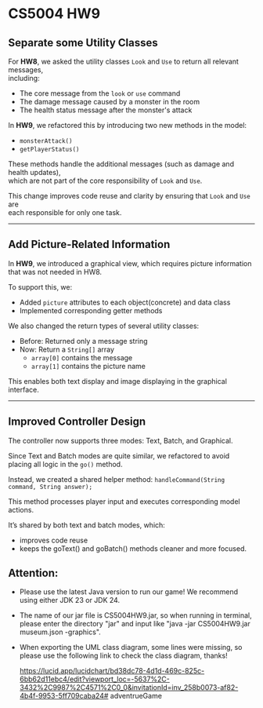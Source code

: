 # CS5004 HW9

## Separate some Utility Classes
For **HW8**, we asked the utility classes `Look` and `Use` to return all relevant messages,  
including:

- The core message from the `look` or `use` command
- The damage message caused by a monster in the room
- The health status message after the monster's attack

In **HW9**, we refactored this by introducing two new methods in the model:
- `monsterAttack()`
- `getPlayerStatus()`

These methods handle the additional messages (such as damage and health updates),  
which are not part of the core responsibility of `Look` and `Use`.

This change improves code reuse and clarity by ensuring that `Look` and `Use` are  
each responsible for only one task.

---

## Add Picture-Related Information

In **HW9**, we introduced a graphical view, which requires picture information 
that was not needed in HW8.

To support this, we:

- Added `picture` attributes to each object(concrete) and data class
- Implemented corresponding getter methods

We also changed the return types of several utility classes:

- Before: Returned only a message string
- Now: Return a `String[]` array
    - `array[0]` contains the message
    - `array[1]` contains the picture name

This enables both text display and image displaying in the graphical interface.

---

## Improved Controller Design

The controller now supports three modes: Text, Batch, and Graphical.

Since Text and Batch modes are quite similar, we refactored to avoid placing all logic in the `go()` method.

Instead, we created a shared helper method:
`handleCommand(String command, String answer);`

This method processes player input and executes corresponding model actions.

It’s shared by both text and batch modes, which:
- improves code reuse 
- keeps the goText() and goBatch() methods cleaner and more focused.

## Attention:
- Please use the latest Java version to run our game! We recommend using either JDK 23 or JDK 24.


- The name of our jar file is CS5004HW9.jar, so when running in terminal, please enter the directory "jar" and input like "java -jar CS5004HW9.jar museum.json -graphics".


- When exporting the UML class diagram, some lines were missing, so please use the following link to check the class diagram, thanks!
  
  https://lucid.app/lucidchart/bd38dc78-4d1d-469c-825c-6bb62d11ebc4/edit?viewport_loc=-5637%2C-3432%2C9987%2C4571%2C0_0&invitationId=inv_258b0073-af82-4b4f-9953-5ff709caba24# adventrueGame
